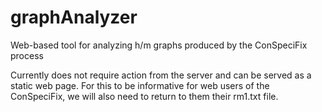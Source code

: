 # graphAnalyzer
Web-based tool for analyzing h/m graphs produced by the ConSpeciFix process

Currently does not require action from the server and can be served as a static web page. For this to be informative for web users of the ConSpeciFix, we will also need to return to them their rm1.txt file.

